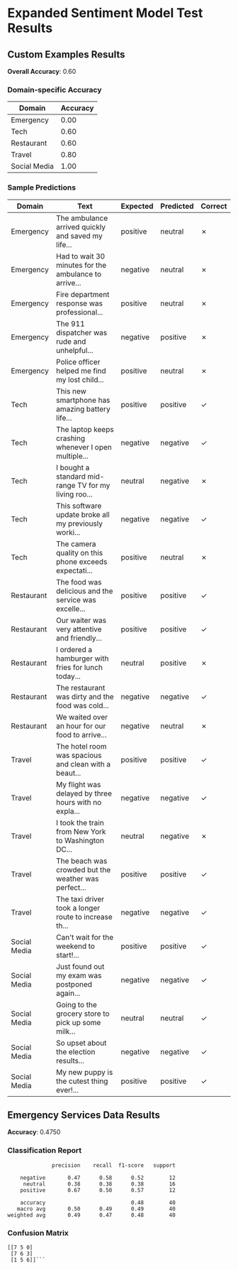 # Expanded Sentiment Model Test Results

## Custom Examples Results

**Overall Accuracy**: 0.60

### Domain-specific Accuracy

| Domain | Accuracy |
|--------|----------|
| Emergency | 0.00 |
| Tech | 0.60 |
| Restaurant | 0.60 |
| Travel | 0.80 |
| Social Media | 1.00 |

### Sample Predictions

| Domain | Text | Expected | Predicted | Correct |
|--------|------|----------|-----------|--------|
| Emergency | The ambulance arrived quickly and saved my life... | positive | neutral | ✗ |
| Emergency | Had to wait 30 minutes for the ambulance to arrive... | negative | neutral | ✗ |
| Emergency | Fire department response was professional... | positive | neutral | ✗ |
| Emergency | The 911 dispatcher was rude and unhelpful... | negative | positive | ✗ |
| Emergency | Police officer helped me find my lost child... | positive | neutral | ✗ |
| Tech | This new smartphone has amazing battery life... | positive | positive | ✓ |
| Tech | The laptop keeps crashing whenever I open multiple... | negative | negative | ✓ |
| Tech | I bought a standard mid-range TV for my living roo... | neutral | negative | ✗ |
| Tech | This software update broke all my previously worki... | negative | negative | ✓ |
| Tech | The camera quality on this phone exceeds expectati... | positive | neutral | ✗ |
| Restaurant | The food was delicious and the service was excelle... | positive | positive | ✓ |
| Restaurant | Our waiter was very attentive and friendly... | positive | positive | ✓ |
| Restaurant | I ordered a hamburger with fries for lunch today... | neutral | positive | ✗ |
| Restaurant | The restaurant was dirty and the food was cold... | negative | negative | ✓ |
| Restaurant | We waited over an hour for our food to arrive... | negative | neutral | ✗ |
| Travel | The hotel room was spacious and clean with a beaut... | positive | positive | ✓ |
| Travel | My flight was delayed by three hours with no expla... | negative | negative | ✓ |
| Travel | I took the train from New York to Washington DC... | neutral | negative | ✗ |
| Travel | The beach was crowded but the weather was perfect... | positive | positive | ✓ |
| Travel | The taxi driver took a longer route to increase th... | negative | negative | ✓ |
| Social Media | Can't wait for the weekend to start!... | positive | positive | ✓ |
| Social Media | Just found out my exam was postponed again... | negative | negative | ✓ |
| Social Media | Going to the grocery store to pick up some milk... | neutral | neutral | ✓ |
| Social Media | So upset about the election results... | negative | negative | ✓ |
| Social Media | My new puppy is the cutest thing ever!... | positive | positive | ✓ |

## Emergency Services Data Results

**Accuracy**: 0.4750

### Classification Report

```
              precision    recall  f1-score   support

    negative       0.47      0.58      0.52        12
     neutral       0.38      0.38      0.38        16
    positive       0.67      0.50      0.57        12

    accuracy                           0.48        40
   macro avg       0.50      0.49      0.49        40
weighted avg       0.49      0.47      0.48        40
```

### Confusion Matrix

```
[[7 5 0]
 [7 6 3]
 [1 5 6]]```
